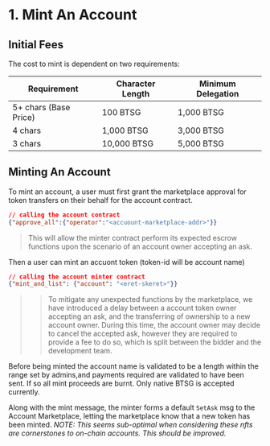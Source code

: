# 1. Mint An Account

## Initial Fees

The cost to mint is dependent on two requirements:

| Requirement | Character Length | Minimum Delegation
| --- | --- | --- |
| 5+ chars (Base Price) | 100 BTSG | 1,000 BTSG  |
| 4 chars  | 1,000 BTSG | 3,000 BTSG |
| 3 chars  | 10,000 BTSG | 5,000 BTSG |

 

## Minting An Account

To mint an account, a user must first grant the marketplace approval for token transfers on their behalf for the account contract.

```json
// calling the account contract
{"approve_all":{"operator":"<accuount-marketplace-addr>"}}
```

> This will allow the minter contract perform its expected escrow functions upon the scenario of an account owner accepting an ask.

Then a user can mint an accuont token (token-id will be account name)

```json
// calling the account minter contract 
{"mint_and_list": {"account": "<eret-skeret>"}}
```

>> To mitigate any unexpected functions by the marketplace, we have introduced a delay between a account token owner accepting an ask, and the transferring of ownership to a new account owner. During this time, the account owner may decide to cancel the accepted ask, however they are required to provide a fee to do so, which is split between the bidder and the development team.

Before being minted the account name is validated to be a length within the range set by admins,and payments required are validated to have been sent. If so all mint proceeds are burnt. Only native BTSG is accepted currently.

Along with the mint message, the minter forms a default `SetAsk` msg to the Account Marketplace, letting the marketplace know that a new token has been minted. *NOTE: This seems sub-optimal when considering these nfts are cornerstones to on-chain accounts. This should be improved.*
